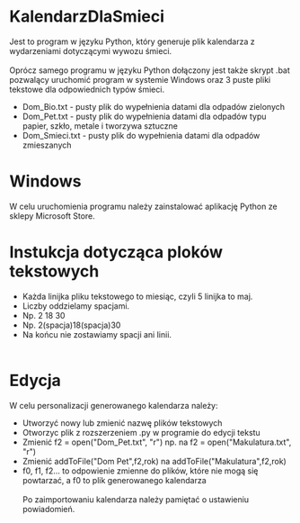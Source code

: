 # KalendarzDlaSmieci
Jest to program w języku Python, który generuje plik kalendarza z wydarzeniami dotyczącymi wywozu śmieci.
<br /><br />
Oprócz samego programu w języku Python dołączony jest także skrypt .bat pozwalący uruchomić program w systemie Windows oraz 3 puste pliki tekstowe dla odpowiednich typów śmieci.<br />
* Dom_Bio.txt - pusty plik do wypełnienia datami dla odpadów zielonych
* Dom_Pet.txt - pusty plik do wypełnienia datami dla odpadów typu papier, szkło, metale i tworzywa sztuczne
* Dom_Smieci.txt - pusty plik do wypełnienia datami dla odpadów zmieszanych
# Windows
W celu uruchomienia programu należy zainstalować aplikację Python ze sklepy Microsoft Store.<br />
# Instukcja dotycząca ploków tekstowych
* Każda linijka pliku tekstowego to miesiąc, czyli 5 linijka to maj.
* Liczby oddzielamy spacjami.
* Np. 2 18 30
* Np. 2(spacja)18(spacja)30
* Na końcu nie zostawiamy spacji ani linii.
<br /><br />
# Edycja
W celu personalizacji generowanego kalendarza należy:
* Utworzyć nowy lub zmienić nazwę plików tekstowych
* Otworzyc plik z rozszerzeniem .py w programie do edycji tekstu
* Zmienić f2 = open("Dom_Pet.txt", "r") np. na f2 = open("Makulatura.txt", "r")
* Zmienić addToFile("Dom Pet",f2,rok) na addToFile("Makulatura",f2,rok)
* f0, f1, f2... to odpowienie zmienne do plików, które nie mogą się powtarzać, a f0 to plik generowanego kalendarza
<br /><br />
Po zaimportowaniu kalendarza należy pamiętać o ustawieniu powiadomień.
